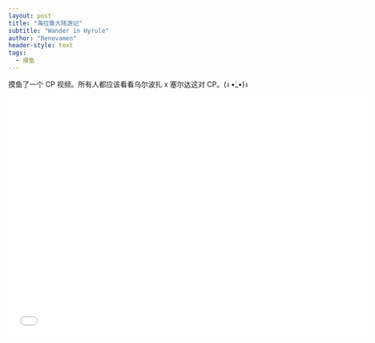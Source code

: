 ```yaml
---
layout: post
title: "海拉鲁大陆游记"
subtitle: "Wander in Hyrule"
author: "Renovamen"
header-style: text
tags:
  - 摸鱼
---
```


<style>
.video-bili {
  width: 720px; 
  height: 480px;
}

@media only screen and (max-width: 768px) {
  .video-bili {
    width: 300px; 
    height: 200px;
  }
}
</style>

摸鱼了一个 CP 视频。所有人都应该看看乌尔波扎 x 塞尔达这对 CP。(ง •̀_•́)ง

<iframe src="//player.bilibili.com/player.html?aid=33227152&cid=58239003&page=1" scrolling="no" border="0" frameborder="no" framespacing="0" allowfullscreen="true" class="video-bili"> </iframe>